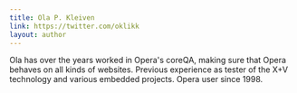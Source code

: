 ```yaml
---
title: Ola P. Kleiven
link: https://twitter.com/oklikk
layout: author
---
```


Ola has over the years worked in Opera's coreQA, making sure that Opera behaves on all kinds of websites. Previous experience as tester of the X+V technology and various embedded projects. Opera user since 1998.